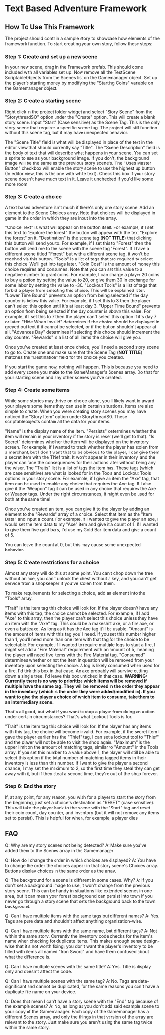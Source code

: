 # Text Based Adventure Framework
## How To Use This Framework
The project should contain a sample story to showcase how elements of the framework function. To start creating your own story, follow these steps:

### Step 1: Create and set up a new scene
In your new scene, drag in the Framework prefab. This should come included with all variables set up. Now remove all the TestScene ScriptableObjects from the Scenes list on the Gamemanager object. Set up the player's starting money by modifying the "Starting Coins" variable on the Gamemanager object.

### Step 2: Create a starting scene
Right click in the project folder widget and select "Story Scene" from the "StorythreadSO" option under the "Create" option. This will create a blank story scene. Input "Start" (Case sensitive) as the Scene Tag. This is the only story scene that requires a specific scene tag. The project will still function without this scene tag, but it may have unexpected behavior.

The "Scene Title" field is what will be displayed in place of the text in the editor view that should currently say "Title".
The "Scene Description" field is the body of text that will describe what happens in your scene.
You can set a sprite to use as your background image. If you don't, the background image will be the same as the previous story scene's.
The "Uses Master Button" checkbox will enable the story scene to use the highest up button (In editor view, this is the one with white text). Check this box if your story scene doesn't have much text in it. Leave it unchecked if you'd like some more room.

### Step 3: Create a choice
A text based adventure isn't much if there's only one story scene. Add an element to the Scene Choices array. Note that choices will be displayed in game in the order in which they are input into the array.

"Choice Text" is what will appear on the button itself. For example, if I set this text to "Explore the forest" the button will appear with the text "Explore the forest" on it.
"Destination" is the scene tag (**NOT TITLE**) that clicking this button will send you to. For example, if I set this to "Forest" then the button will send me to the scene with the scene tag "Forest". If I have a different scene titled "Forest" but with a different scene tag, it won't be reached via this button.
"Tools" is a list of tags that are required to select this choice. We'll get into tags later.
"Coin Cost" is the amount of money this choice requires and consumes. Note that you can set this value to a negative number to grant coins. For example, I can charge a player 20 coins to buy a potion by setting the value to 20, or give them 30 in exchange for some labor by setting the value to -30.
"Lockout Tools" is a list of tags that forbid a player from selecting this choice. This will be explained later.
"Lower Time Bound" prevents an option from being selected if the day counter is below this value. For example, if I set this to 3 then the player can't select this option until it's at least day 3.
"Upper Time Bound" prevents an option from being selected if the day counter is *above* this value. For example, if I set this to 7 then the player can't select this option if it's day 7 or later.
"Hide When Invalid" determines if the choice should be displayed in greyed out text if it cannot be selected, or if the button shouldn't appear at all.
"Advances Day" determines if selecting this choice should increment the day counter.
"Rewards" is a list of all items the choice will give you.

Once you've created at least once choice, you'll need a second story scene to go to. Create one and make sure that the Scene Tag (**NOT TITLE**) matches the "Destination" field for the choice you created.

If you start the game now, nothing will happen. This is because you need to add every scene you make to the GameManager's Scenes array. Do that for your starting scene and any other scenes you've created.

### Step 4: Create some items
While some stories may thrive on choice alone, you'll likely want to award your players some items they can use in certain situations. Items are also simple to create. When you were creating story scenes you may have noticed the "Story Item" option under StorythreadSO. These scriptableobjects contain all the data for your items.

"Name" is the display name of the item.
"Persists" determines whether the item will remain in your inventory if the story is reset (we'll get to that).
"Is Secret" determines whether the item will be displayed on the inventory screen. For example, if I wanted to track whether the player has stolen from a merchant, but I don't want that to be obvious to the player, I can give them a secret item with the Thief trait. It won't appear in their inventory, and the player can face the consequences for their actions later without being any the wiser.
The "Traits" list is a list of tags the item has. These tags (which are case sensitive) are what is looked for in the Tools and Lockout Tools options in your story scene. For example, if I give an item the "Axe" tag, that item can be used to enable any choice that requires the Axe tag. If I also give it the "Weapon" tag it can be used in any choice that requires the Axe or Weapon tags. Under the right circumstances, it might even be used for both at the same time!

Once you've created an item, you can give it to the player by adding an element to the "Rewards" array of a choice. Select that item as the "Item Data" and input a count. For example, if I wanted to give the player an axe, I would set the item data to my "Axe" item and give it a count of 1. If I wanted to give them five gold bars, I'd use my Gold Bar item data and give a count of 5.

You can leave the count at 0, but this may cause some unexpected behavior.

### Step 5: Create restrictions for a choice
Almost any story will do this at some point. You can't chop down the tree without an axe, you can't unlock the chest without a key, and you can't get service from a shopkeeper if you've stolen from them.

To make requirements for selecting a choice, add an element into the "Tools" array.

"Trait" is the item tag this choice will look for. If the player doesn't have any items with this tag, the choice cannot be selected. For example, if I add "Axe" to this array, then the player can't select this choice unless they have an item with the "Axe" tag. This could be a makeshift axe, or a fire axe, or even a battleaxe. As long as it has the Axe tag it'll be usable.
"Amount" is the amount of items with this tag you'll need. If you set this number higher than 1, you'll need more than one item with that tag for the choice to be selectable. For example, if I wanted to require multiple logs to start a fire, I might set add a "Fire Material" requirement with an amount of 5, meaning the player will need five items with the Fire Material tag.
"Consumed" determines whether or not the item in question will be removed from your inventory upon selecting the choice. A log is likely consumed when used for a fire. I'd tick this box in that case. An axe probably will survive cutting down a single tree. I'd leave this box unticked in that case.
**WARNING: Currently there is no way to prioritize which items will be removed if multiple have the same tag. They will be removed in the order they appear in the inventory (which is the order they were added/modified in). If you want to give the player a choice of which item to consume, take them to an intermediary scene.**

That's all good, but what if you want to stop a player from doing an action under certain circumstances? That's what Lockout Tools is for.

"Trait" is the item tag this choice will look for. If the player has any items with this tag, the choice will become invalid. For example, if the secret item I gave the player earlier has the "Thief" tag, I can set a lockout tool to "Thief" and the player will not be able to visit the shop again.
"Maximum" is the upper limit on the amount of matching tags, similar to "Amount" in the Tools array. If you set this number to a value above 1, the player will still be able to select this option if the total number of matching tagged items in their inventory is less than this number. If I want to give the player a second chance, I may set the maximum to 2, so the first time they steal they can get away with it, but if they steal a second time, they're out of the shop forever.

### Step 6: End the story
If, at any point, for any reason, you wish for a player to start the story from the beginning, just set a choice's destination as "RESET" (case sensitive). This will take the player back to the scene with the "Start" tag and reset their coin count, day counter, and inventory (but it will not remove any items set to persist). This is helpful for when, for example, a player dies.

## FAQ
Q: Why are my story scenes not being detected?
A: Make sure you've added them to the Scenes array in the Gamemanager

Q: How do I change the order in which choices are displayed?
A: You have to change the order the choices appear in that story scene's Choices array. Buttons display choices in the same order as the array.

Q: The background for a scene is different in some cases. Why?
A: If you don't set a background image to use, it won't change from the previous story scene. This can be handy in situations like extended scenes in one area, but it can mean your forest background can persist into town if you never go through a story scene that sets the background back to the town background.

Q: Can I have multiple items with the same tags but different names?
A: Yes. Tags are pure data and shouldn't affect anything organization-wise.

Q: Can I have multiple items with the same name, but different tags?
A: Not within the same story. Currently the inventory code checks for the item's name when checking for duplicate items. This makes enough sense design-wise that it's not worth fixing; you don't want the player's inventory to be filled with items all named "Iron Sword" and have them confused about what the difference is.

Q: Can I have multiple scenes with the same title?
A: Yes. Title is display only and doesn't affect the code.

Q: Can I have multiple scenes with the same tag?
A: No. Tags are data-significant and cannot be duplicated, for the same reasons you can't have a duplicate file name on your device.

Q: Does that mean I can't have a story scene with the "End" tag because of the example scenes?
A: No, as long as you don't add said example scene to your copy of the Gamemanager. Each copy of the Gamemanager has a different Scenes array, and only the things in that version of the array are relevant to the story. Just make sure you aren't using the same tag twice within the same story.
